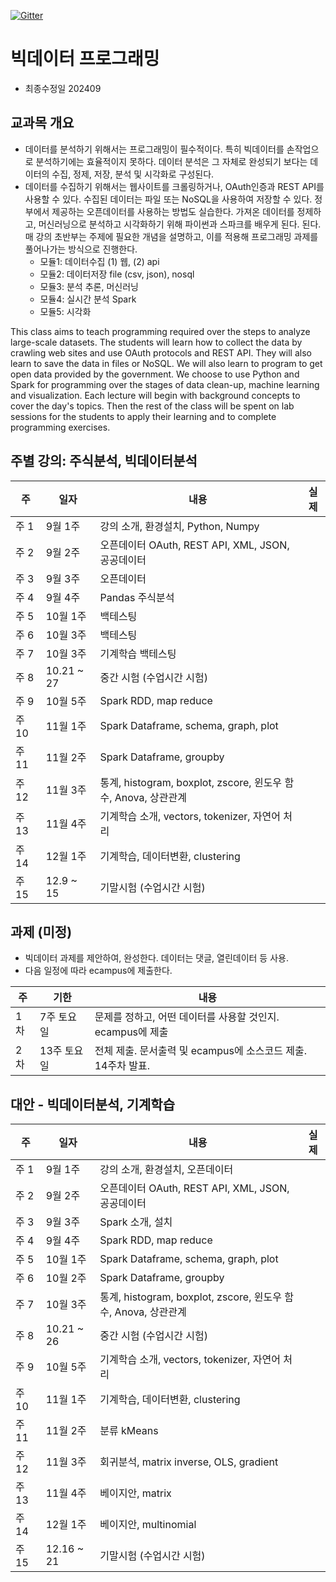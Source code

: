 [![Gitter](https://badges.gitter.im/smu405/s.svg)](https://gitter.im/smu405/s?utm_source=badge&utm_medium=badge&utm_campaign=pr-badge)

# 빅데이터 프로그래밍

* 최종수정일 202409

## 교과목 개요

* 데이터를 분석하기 위해서는 프로그래밍이 필수적이다. 특히 빅데이터를 손작업으로 분석하기에는 효율적이지 못하다.
데이터 분석은 그 자체로 완성되기 보다는 데이터의 수집, 정제, 저장, 분석 및 시각화로 구성된다.
* 데이터를 수집하기 위해서는 웹사이트를 크롤링하거나, OAuth인증과 REST API를 사용할 수 있다.
수집된 데이터는 파일 또는 NoSQL을 사용하여 저장할 수 있다.
정부에서 제공하는 오픈데이터를 사용하는 방법도 실습한다.
가져온 데이터를 정제하고, 머신러닝으로 분석하고 시각화하기 위해 파이썬과 스파크를 배우게 된다.
된다. 매 강의 초반부는 주제에 필요한 개념을 설명하고, 이를 적용해 프로그래밍 과제를 풀어나가는 방식으로 진행한다.
    * 모듈1: 데이터수집 (1) 웹, (2) api
    * 모듈2: 데이터저장 file (csv, json), nosql
    * 모듈3: 분석 추론, 머신러닝
    * 모듈4: 실시간 분석 Spark
    * 모듈5: 시각화

This class aims to teach programming required over the steps to analyze large-scale datasets.
The students will learn how to collect the data by crawling web sites and use OAuth protocols and REST API.
They will also learn to save the data in files or NoSQL.
We will also learn to program to get open data provided by the government.
We choose to use Python and Spark for programming over the stages of data clean-up, machine learning and visualization.
Each lecture will begin with background concepts to cover the day's topics.
Then the rest of the class will be spent on lab sessions for the students to apply their learning and to complete programming exercises.

## 주별 강의: 주식분석, 빅데이터분석

주 | 일자 | 내용 | 실제
-----|-----|-----|-----
주 1 |  9월 1주 | 강의 소개, 환경설치, Python, Numpy
주 2 |  9월 2주 | 오픈데이터 OAuth, REST API, XML, JSON, 공공데이터
주 3 |  9월 3주 | 오픈데이터
주 4 |  9월 4주 | Pandas 주식분석
주 5 |  10월 1주 | 백테스팅
주 6 |  10월 3주 | 백테스팅
주 7 |  10월 3주 | 기계학습 백테스팅
주 8 |  10.21 ~ 27 | 중간 시험 (수업시간 시험)
주 9 |  10월 5주 | Spark RDD, map reduce
주 10 |  11월 1주 | Spark Dataframe, schema, graph, plot
주 11 |  11월 2주 | Spark Dataframe, groupby
주 12 |  11월 3주 | 통계, histogram, boxplot, zscore, 윈도우 함수, Anova, 상관관계
주 13 |  11월 4주 | 기계학습 소개, vectors, tokenizer, 자연어 처리
주 14 |  12월 1주 | 기계학습, 데이터변환, clustering
주 15 |  12.9 ~ 15 | 기말시험 (수업시간 시험)

## 과제 (미정)
* 빅데이터 과제를 제안하여, 완성한다. 데이터는 댓글, 열린데이터 등 사용.
* 다음 일정에 따라 ecampus에 제출한다.

주 | 기한 | 내용
-----|-----|-----
1차 | 7주 토요일 | 문제를 정하고, 어떤 데이터를 사용할 것인지. ecampus에 제출
2차 | 13주 토요일 | 전체 제출. 문서출력 및 ecampus에 소스코드 제출. 14주차 발표.

## 대안 - 빅데이터분석, 기계학습

주 | 일자 | 내용 | 실제
-----|-----|-----|-----
주 1 |  9월 1주 | 강의 소개, 환경설치, 오픈데이터
주 2 |  9월 2주 | 오픈데이터 OAuth, REST API, XML, JSON, 공공데이터
주 3 |  9월 3주 | Spark 소개, 설치
주 4 |  9월 4주 | Spark RDD, map reduce
주 5 |  10월 1주 | Spark Dataframe, schema, graph, plot
주 6 |  10월 2주 | Spark Dataframe, groupby
주 7 |  10월 3주 | 통계, histogram, boxplot, zscore, 윈도우 함수, Anova, 상관관계
주 8 |  10.21 ~ 26 | 중간 시험 (수업시간 시험)
주 9 |  10월 5주 | 기계학습 소개, vectors, tokenizer, 자연어 처리
주 10 |  11월 1주 | 기계학습, 데이터변환, clustering
주 11 |  11월 2주 | 분류 kMeans
주 12 |  11월 3주 | 회귀분석, matrix inverse, OLS, gradient
주 13 |  11월 4주 | 베이지안, matrix
주 14 |  12월 1주 | 베이지안, multinomial
주 15 |  12.16 ~ 21 | 기말시험 (수업시간 시험)


